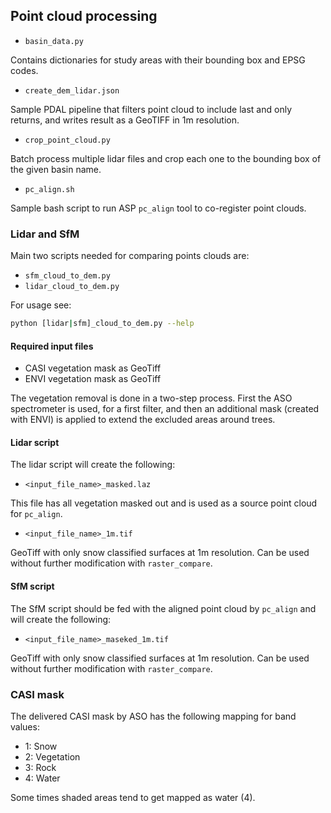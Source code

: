 ## Point cloud processing

* `basin_data.py`

Contains dictionaries for study areas with their bounding box and EPSG codes.

* `create_dem_lidar.json`

Sample PDAL pipeline that filters point cloud to include last and only returns,
and writes result as a GeoTIFF in 1m resolution.

* `crop_point_cloud.py`

Batch process multiple lidar files and crop each one to the bounding
box of the given basin name.

* `pc_align.sh`

Sample bash script to run ASP `pc_align` tool to co-register point clouds.

### Lidar and SfM

Main two scripts needed for comparing points clouds are:
* `sfm_cloud_to_dem.py`
* `lidar_cloud_to_dem.py`

For usage see:
```bash
python [lidar|sfm]_cloud_to_dem.py --help
```

#### Required input files

* CASI vegetation mask as GeoTiff
* ENVI vegetation mask as GeoTiff

The vegetation removal is done in a two-step process. First the ASO spectrometer
is used, for a first filter, and then an additional mask (created with ENVI) is 
applied to extend the excluded areas around trees.

#### Lidar script

The lidar script will create the following:
* `<input_file_name>_masked.laz`

This file has all vegetation masked out and is used as a source point 
cloud for `pc_align`.

* `<input_file_name>_1m.tif`

GeoTiff with only snow classified surfaces at 1m resolution. Can be used without
further modification with `raster_compare`.

#### SfM script

The SfM script should be fed with the aligned point cloud by `pc_align` and will
create the following:

* `<input_file_name>_maseked_1m.tif`

GeoTiff with only snow classified surfaces at 1m resolution. Can be used without
further modification with `raster_compare`.

### CASI mask
The delivered CASI mask by ASO has the following mapping for band values:
* 1: Snow
* 2: Vegetation
* 3: Rock
* 4: Water

Some times shaded areas tend to get mapped as water (4).
